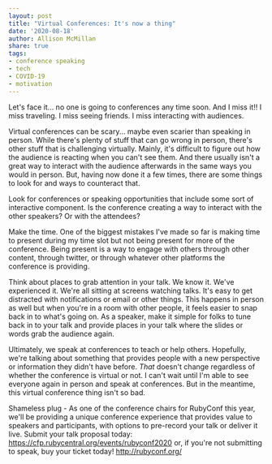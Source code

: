 ```yaml
---
layout: post
title: "Virtual Conferences: It's now a thing"
date: '2020-08-18'
author: Allison McMillan
share: true
tags:
- conference speaking
- tech
- COVID-19
- motivation
---
```


Let's face it... no one is going to conferences any time soon. And I miss it!! I miss traveling. I miss seeing friends. I miss interacting with audiences.

Virtual conferences can be scary... maybe even scarier than speaking in person. While there's plenty of stuff that can go wrong in person, there's other stuff that is challenging virtually. Mainly, it's difficult to figure out how the audience is reacting when you can't see them. And there usually isn't a great way to interact with the audience afterwards in the same ways you would in person. But, having now done it a few times, there are some things to look for and ways to counteract that.

Look for conferences or speaking opportunities that include some sort of interactive component. Is the conference creating a way to interact with the other speakers? Or with the attendees? 

Make the time. One of the biggest mistakes I've made so far is making time to present during my time slot but not being present for more of the conference. Being present is a way to engage with others through other content, through twitter, or through whatever other platforms the conference is providing.

Think about places to grab attention in your talk. We know it. We've experienced it. We're all sitting at screens watching talks. It's easy to get distracted with notifications or email or other things. This happens in person as well but when you're in a room with other people, it feels easier to snap back in to what's going on. As a speaker, make it simple for folks to tune back in to your talk and provide places in your talk where the slides or words grab the audience again.

Ultimately, we speak at conferences to teach or help others. Hopefully, we're talking about something that provides people with a new perspective or information they didn't have before. _That_ doesn't change regardless of whether the conference is virtual or not. I can't wait until I'm able to see everyone again in person and speak at conferences. But in the meantime, this virtual conference thing isn't so bad.

Shameless plug - As one of the conference chairs for RubyConf this year, we'll be providing a unique conference experience that provides value to speakers and participants, with options to pre-record your talk or deliver it live. Submit your talk proposal today: https://cfp.rubycentral.org/events/rubyconf2020 or, if you're not submitting to speak, buy your ticket today! http://rubyconf.org/